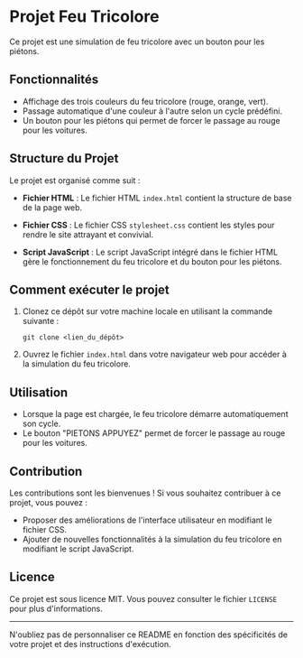 
# Projet Feu Tricolore

Ce projet est une simulation de feu tricolore avec un bouton pour les piétons.

## Fonctionnalités

- Affichage des trois couleurs du feu tricolore (rouge, orange, vert).
- Passage automatique d'une couleur à l'autre selon un cycle prédéfini.
- Un bouton pour les piétons qui permet de forcer le passage au rouge pour les voitures.

## Structure du Projet

Le projet est organisé comme suit :

- **Fichier HTML** : Le fichier HTML `index.html` contient la structure de base de la page web.
  
- **Fichier CSS** : Le fichier CSS `stylesheet.css` contient les styles pour rendre le site attrayant et convivial.

- **Script JavaScript** : Le script JavaScript intégré dans le fichier HTML gère le fonctionnement du feu tricolore et du bouton pour les piétons.

## Comment exécuter le projet

1. Clonez ce dépôt sur votre machine locale en utilisant la commande suivante :

   ```
   git clone <lien_du_dépôt>
   ```

2. Ouvrez le fichier `index.html` dans votre navigateur web pour accéder à la simulation du feu tricolore.

## Utilisation

- Lorsque la page est chargée, le feu tricolore démarre automatiquement son cycle.
- Le bouton "PIETONS APPUYEZ" permet de forcer le passage au rouge pour les voitures.

## Contribution

Les contributions sont les bienvenues ! Si vous souhaitez contribuer à ce projet, vous pouvez :

- Proposer des améliorations de l'interface utilisateur en modifiant le fichier CSS.
- Ajouter de nouvelles fonctionnalités à la simulation du feu tricolore en modifiant le script JavaScript.

## Licence

Ce projet est sous licence MIT. Vous pouvez consulter le fichier `LICENSE` pour plus d'informations.

---

N'oubliez pas de personnaliser ce README en fonction des spécificités de votre projet et des instructions d'exécution.
